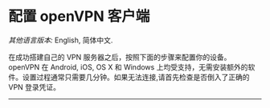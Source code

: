配置 openVPN 客户端
=================
<i>其他语言版本:</i> English, 简体中文. <br>

在成功搭建自己的 VPN 服务器之后，按照下面的步骤来配置你的设备。openVPN 在 Android, iOS, OS X 和 Windows 上均受支持，无需安装额外的软件。设置过程通常只需要几分钟。如果无法连接,请首先检查是否倒入了正确的 VPN 登录凭证。

----------------------------------------------------------
